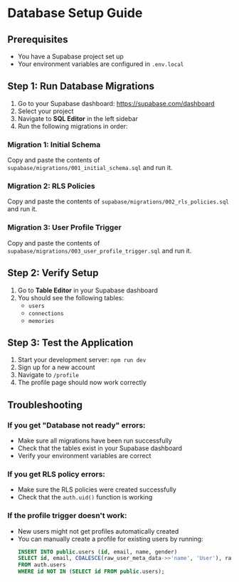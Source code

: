 # Database Setup Guide

## Prerequisites
- You have a Supabase project set up
- Your environment variables are configured in `.env.local`

## Step 1: Run Database Migrations

1. Go to your Supabase dashboard: https://supabase.com/dashboard
2. Select your project
3. Navigate to **SQL Editor** in the left sidebar
4. Run the following migrations in order:

### Migration 1: Initial Schema
Copy and paste the contents of `supabase/migrations/001_initial_schema.sql` and run it.

### Migration 2: RLS Policies
Copy and paste the contents of `supabase/migrations/002_rls_policies.sql` and run it.

### Migration 3: User Profile Trigger
Copy and paste the contents of `supabase/migrations/003_user_profile_trigger.sql` and run it.

## Step 2: Verify Setup

1. Go to **Table Editor** in your Supabase dashboard
2. You should see the following tables:
   - `users`
   - `connections`
   - `memories`

## Step 3: Test the Application

1. Start your development server: `npm run dev`
2. Sign up for a new account
3. Navigate to `/profile`
4. The profile page should now work correctly

## Troubleshooting

### If you get "Database not ready" errors:
- Make sure all migrations have been run successfully
- Check that the tables exist in your Supabase dashboard
- Verify your environment variables are correct

### If you get RLS policy errors:
- Make sure the RLS policies were created successfully
- Check that the `auth.uid()` function is working

### If the profile trigger doesn't work:
- New users might not get profiles automatically created
- You can manually create a profile for existing users by running:
  ```sql
  INSERT INTO public.users (id, email, name, gender)
  SELECT id, email, COALESCE(raw_user_meta_data->>'name', 'User'), raw_user_meta_data->>'gender'
  FROM auth.users
  WHERE id NOT IN (SELECT id FROM public.users);
  ```

